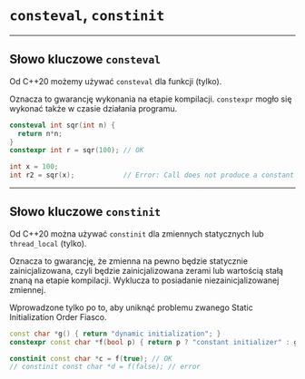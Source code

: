 <!-- .slide: data-background="#111111" -->
# `consteval`, `constinit`

___

## Słowo kluczowe `consteval`

Od C++20 możemy używać `consteval` dla funkcji (tylko).

Oznacza to gwarancję wykonania na etapie kompilacji. `constexpr` mogło się wykonać także w czasie działania programu.

```cpp
consteval int sqr(int n) {
  return n*n;
}
constexpr int r = sqr(100); // OK

int x = 100;
int r2 = sqr(x);            // Error: Call does not produce a constant
```
<!-- .element: class="fragment fade-in" -->

___

## Słowo kluczowe `constinit`

Od C++20 można używać `constinit` dla zmiennych statycznych lub `thread_local` (tylko).

Oznacza to gwarancję, że zmienna na pewno będzie statycznie zainicjalizowana, czyli będzie zainicjalizowana zerami lub wartością stałą znaną na etapie kompilacji. Wyklucza to posiadanie niezainicjalizowanej zmiennej.

Wprowadzone tylko po to, aby uniknąć problemu zwanego Static Initialization Order Fiasco.

```cpp
const char *g() { return "dynamic initialization"; }
constexpr const char *f(bool p) { return p ? "constant initializer" : g(); }

constinit const char *c = f(true); // OK
// constinit const char *d = f(false); // error

```
<!-- .element: class="fragment fade-in" -->
